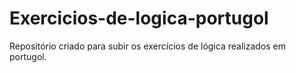 # Exercicios-de-logica-portugol

Repositório criado para subir os exercícios de lógica realizados em portugol.
